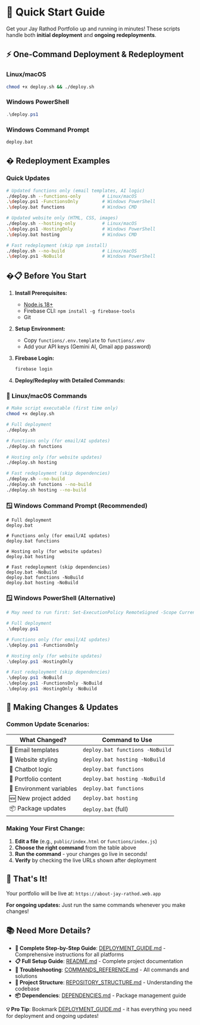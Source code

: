 # 🚀 Quick Start Guide

Get your Jay Rathod Portfolio up and running in minutes! These scripts handle both **initial deployment** and **ongoing redeployments**.

## ⚡ **One-Command Deployment & Redeployment**

### **Linux/macOS**
```bash
chmod +x deploy.sh && ./deploy.sh
```

### **Windows PowerShell**
```powershell
.\deploy.ps1
```

### **Windows Command Prompt**
```batch
deploy.bat
```

## � **Redeployment Examples**

### **Quick Updates**
```bash
# Updated functions only (email templates, AI logic)
./deploy.sh --functions-only        # Linux/macOS
.\deploy.ps1 -FunctionsOnly         # Windows PowerShell
.\deploy.bat functions              # Windows CMD

# Updated website only (HTML, CSS, images)
./deploy.sh --hosting-only          # Linux/macOS  
.\deploy.ps1 -HostingOnly           # Windows PowerShell
.\deploy.bat hosting                # Windows CMD

# Fast redeployment (skip npm install)
./deploy.sh --no-build              # Linux/macOS
.\deploy.ps1 -NoBuild               # Windows PowerShell
```

## �📋 **Before You Start**

1. **Install Prerequisites:**
   - [Node.js 18+](https://nodejs.org/)
   - Firebase CLI: `npm install -g firebase-tools`
   - Git

2. **Setup Environment:**
   - Copy `functions/.env.template` to `functions/.env`
   - Add your API keys (Gemini AI, Gmail app password)

3. **Firebase Login:**
   ```bash
   firebase login
   ```

4. **Deploy/Redeploy with Detailed Commands:**

### **🐧 Linux/macOS Commands**
```bash
# Make script executable (first time only)
chmod +x deploy.sh

# Full deployment
./deploy.sh

# Functions only (for email/AI updates)
./deploy.sh functions

# Hosting only (for website updates)
./deploy.sh hosting

# Fast redeployment (skip dependencies)
./deploy.sh --no-build
./deploy.sh functions --no-build
./deploy.sh hosting --no-build
```

### **🪟 Windows Command Prompt (Recommended)**
```batch
# Full deployment
deploy.bat

# Functions only (for email/AI updates)
deploy.bat functions

# Hosting only (for website updates)
deploy.bat hosting

# Fast redeployment (skip dependencies)
deploy.bat -NoBuild
deploy.bat functions -NoBuild
deploy.bat hosting -NoBuild
```

### **🪟 Windows PowerShell (Alternative)**
```powershell
# May need to run first: Set-ExecutionPolicy RemoteSigned -Scope CurrentUser

# Full deployment
.\deploy.ps1

# Functions only (for email/AI updates)
.\deploy.ps1 -FunctionsOnly

# Hosting only (for website updates)
.\deploy.ps1 -HostingOnly

# Fast redeployment (skip dependencies)
.\deploy.ps1 -NoBuild
.\deploy.ps1 -FunctionsOnly -NoBuild
.\deploy.ps1 -HostingOnly -NoBuild
```

## 🔄 **Making Changes & Updates**

### **Common Update Scenarios:**
| What Changed? | Command to Use |
|---------------|----------------|
| 📧 Email templates | `deploy.bat functions -NoBuild` |
| 🎨 Website styling | `deploy.bat hosting -NoBuild` |
| 🤖 Chatbot logic | `deploy.bat functions` |
| 📝 Portfolio content | `deploy.bat hosting -NoBuild` |
| 🔐 Environment variables | `deploy.bat functions` |
| 🆕 New project added | `deploy.bat hosting` |
| 📦 Package updates | `deploy.bat` (full) |

### **Making Your First Change:**
1. **Edit a file** (e.g., `public/index.html` or `functions/index.js`)
2. **Choose the right command** from the table above
3. **Run the command** - your changes go live in seconds!
4. **Verify** by checking the live URLs shown after deployment

## 🎯 **That's It!**

Your portfolio will be live at: `https://about-jay-rathod.web.app`

**For ongoing updates:** Just run the same commands whenever you make changes!

## 📚 **Need More Details?**

- **📖 Complete Step-by-Step Guide**: [DEPLOYMENT_GUIDE.md](DEPLOYMENT_GUIDE.md) - Comprehensive instructions for all platforms
- **📋 Full Setup Guide**: [README.md](README.md) - Complete project documentation
- **🔧 Troubleshooting**: [COMMANDS_REFERENCE.md](COMMANDS_REFERENCE.md) - All commands and solutions
- **📁 Project Structure**: [REPOSITORY_STRUCTURE.md](REPOSITORY_STRUCTURE.md) - Understanding the codebase
- **📦 Dependencies**: [DEPENDENCIES.md](DEPENDENCIES.md) - Package management guide

**💡 Pro Tip**: Bookmark [DEPLOYMENT_GUIDE.md](DEPLOYMENT_GUIDE.md) - it has everything you need for deployment and ongoing updates!
